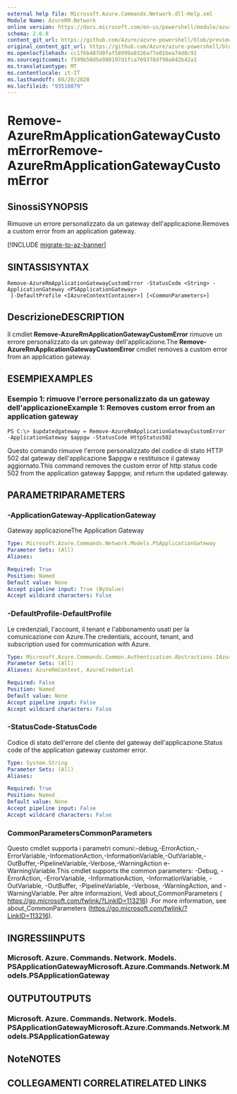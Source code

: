 ```yaml
---
external help file: Microsoft.Azure.Commands.Network.dll-Help.xml
Module Name: AzureRM.Network
online version: https://docs.microsoft.com/en-us/powershell/module/azurerm.network/remove-azurermapplicationgatewaycustomerror
schema: 2.0.0
content_git_url: https://github.com/Azure/azure-powershell/blob/preview/src/ResourceManager/Network/Commands.Network/help/Remove-AzureRmApplicationGatewayCustomError.md
original_content_git_url: https://github.com/Azure/azure-powershell/blob/preview/src/ResourceManager/Network/Commands.Network/help/Remove-AzureRmApplicationGatewayCustomError.md
ms.openlocfilehash: cc1f6b487d0faf58999a0326a77e01bea74d8c91
ms.sourcegitcommit: f599b50d5e980197d1fca769378df90a842b42a1
ms.translationtype: MT
ms.contentlocale: it-IT
ms.lasthandoff: 08/20/2020
ms.locfileid: "93510879"
---
```

# <span data-ttu-id="95065-101">Remove-AzureRmApplicationGatewayCustomError</span><span class="sxs-lookup"><span data-stu-id="95065-101">Remove-AzureRmApplicationGatewayCustomError</span></span>

## <span data-ttu-id="95065-102">Sinossi</span><span class="sxs-lookup"><span data-stu-id="95065-102">SYNOPSIS</span></span>
<span data-ttu-id="95065-103">Rimuove un errore personalizzato da un gateway dell'applicazione.</span><span class="sxs-lookup"><span data-stu-id="95065-103">Removes a custom error from an application gateway.</span></span>

[!INCLUDE [migrate-to-az-banner](../../includes/migrate-to-az-banner.md)]

## <span data-ttu-id="95065-104">SINTASSI</span><span class="sxs-lookup"><span data-stu-id="95065-104">SYNTAX</span></span>

```
Remove-AzureRmApplicationGatewayCustomError -StatusCode <String> -ApplicationGateway <PSApplicationGateway>
 [-DefaultProfile <IAzureContextContainer>] [<CommonParameters>]
```

## <span data-ttu-id="95065-105">Descrizione</span><span class="sxs-lookup"><span data-stu-id="95065-105">DESCRIPTION</span></span>
<span data-ttu-id="95065-106">Il cmdlet **Remove-AzureRmApplicationGatewayCustomError** rimuove un errore personalizzato da un gateway dell'applicazione.</span><span class="sxs-lookup"><span data-stu-id="95065-106">The **Remove-AzureRmApplicationGatewayCustomError** cmdlet removes a custom error from an application gateway.</span></span>

## <span data-ttu-id="95065-107">ESEMPI</span><span class="sxs-lookup"><span data-stu-id="95065-107">EXAMPLES</span></span>

### <span data-ttu-id="95065-108">Esempio 1: rimuove l'errore personalizzato da un gateway dell'applicazione</span><span class="sxs-lookup"><span data-stu-id="95065-108">Example 1: Removes custom error from an application gateway</span></span>
```
PS C:\> $updatedgateway = Remove-AzureRmApplicationGatewayCustomError -ApplicationGateway $appgw -StatusCode HttpStatus502
```

<span data-ttu-id="95065-109">Questo comando rimuove l'errore personalizzato del codice di stato HTTP 502 dal gateway dell'applicazione $appgw e restituisce il gateway aggiornato.</span><span class="sxs-lookup"><span data-stu-id="95065-109">This command removes the custom error of http status code 502 from the application gateway $appgw, and return the updated gateway.</span></span>

## <span data-ttu-id="95065-110">PARAMETRI</span><span class="sxs-lookup"><span data-stu-id="95065-110">PARAMETERS</span></span>

### <span data-ttu-id="95065-111">-ApplicationGateway</span><span class="sxs-lookup"><span data-stu-id="95065-111">-ApplicationGateway</span></span>
<span data-ttu-id="95065-112">Gateway applicazione</span><span class="sxs-lookup"><span data-stu-id="95065-112">The Application Gateway</span></span>

```yaml
Type: Microsoft.Azure.Commands.Network.Models.PSApplicationGateway
Parameter Sets: (All)
Aliases:

Required: True
Position: Named
Default value: None
Accept pipeline input: True (ByValue)
Accept wildcard characters: False
```

### <span data-ttu-id="95065-113">-DefaultProfile</span><span class="sxs-lookup"><span data-stu-id="95065-113">-DefaultProfile</span></span>
<span data-ttu-id="95065-114">Le credenziali, l'account, il tenant e l'abbonamento usati per la comunicazione con Azure.</span><span class="sxs-lookup"><span data-stu-id="95065-114">The credentials, account, tenant, and subscription used for communication with Azure.</span></span>

```yaml
Type: Microsoft.Azure.Commands.Common.Authentication.Abstractions.IAzureContextContainer
Parameter Sets: (All)
Aliases: AzureRmContext, AzureCredential

Required: False
Position: Named
Default value: None
Accept pipeline input: False
Accept wildcard characters: False
```

### <span data-ttu-id="95065-115">-StatusCode</span><span class="sxs-lookup"><span data-stu-id="95065-115">-StatusCode</span></span>
<span data-ttu-id="95065-116">Codice di stato dell'errore del cliente del gateway dell'applicazione.</span><span class="sxs-lookup"><span data-stu-id="95065-116">Status code of the application gateway customer error.</span></span>

```yaml
Type: System.String
Parameter Sets: (All)
Aliases:

Required: True
Position: Named
Default value: None
Accept pipeline input: False
Accept wildcard characters: False
```

### <span data-ttu-id="95065-117">CommonParameters</span><span class="sxs-lookup"><span data-stu-id="95065-117">CommonParameters</span></span>
<span data-ttu-id="95065-118">Questo cmdlet supporta i parametri comuni:-debug,-ErrorAction,-ErrorVariable,-InformationAction,-InformationVariable,-OutVariable,-OutBuffer,-PipelineVariable,-Verbose,-WarningAction e-WarningVariable.</span><span class="sxs-lookup"><span data-stu-id="95065-118">This cmdlet supports the common parameters: -Debug, -ErrorAction, -ErrorVariable, -InformationAction, -InformationVariable, -OutVariable, -OutBuffer, -PipelineVariable, -Verbose, -WarningAction, and -WarningVariable.</span></span> <span data-ttu-id="95065-119">Per altre informazioni, Vedi about_CommonParameters ( https://go.microsoft.com/fwlink/?LinkID=113216) .</span><span class="sxs-lookup"><span data-stu-id="95065-119">For more information, see about_CommonParameters (https://go.microsoft.com/fwlink/?LinkID=113216).</span></span>

## <span data-ttu-id="95065-120">INGRESSI</span><span class="sxs-lookup"><span data-stu-id="95065-120">INPUTS</span></span>

### <span data-ttu-id="95065-121">Microsoft. Azure. Commands. Network. Models. PSApplicationGateway</span><span class="sxs-lookup"><span data-stu-id="95065-121">Microsoft.Azure.Commands.Network.Models.PSApplicationGateway</span></span>

## <span data-ttu-id="95065-122">OUTPUT</span><span class="sxs-lookup"><span data-stu-id="95065-122">OUTPUTS</span></span>

### <span data-ttu-id="95065-123">Microsoft. Azure. Commands. Network. Models. PSApplicationGateway</span><span class="sxs-lookup"><span data-stu-id="95065-123">Microsoft.Azure.Commands.Network.Models.PSApplicationGateway</span></span>

## <span data-ttu-id="95065-124">Note</span><span class="sxs-lookup"><span data-stu-id="95065-124">NOTES</span></span>

## <span data-ttu-id="95065-125">COLLEGAMENTI CORRELATI</span><span class="sxs-lookup"><span data-stu-id="95065-125">RELATED LINKS</span></span>
